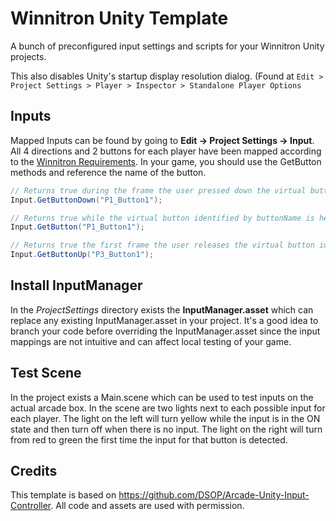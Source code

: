 Winnitron Unity Template
=============================

A bunch of preconfigured input settings and scripts for your Winnitron Unity projects.

This also disables Unity's startup display resolution dialog. (Found at  `Edit > Project Settings > Player > Inspector > Standalone Player Options`


## Inputs

Mapped Inputs can be found by going to **Edit -> Project Settings -> Input**.  All 4 directions and 2 buttons for each player have been mapped according to the [Winnitron Requirements](https://github.com/winnitron/WinnitronLauncher/wiki/Requirements-for-Winnitron-Games).  In your game, you should use the GetButton methods and reference the name of the button.

```csharp
// Returns true during the frame the user pressed down the virtual button identified by buttonName.
Input.GetButtonDown("P1_Button1");

// Returns true while the virtual button identified by buttonName is held down.
Input.GetButton("P1_Button1");

// Returns true the first frame the user releases the virtual button identified by buttonName.
Input.GetButtonUp("P3_Button1");
```
## Install InputManager

In the *ProjectSettings* directory exists the **InputManager.asset** which can replace any existing InputManager.asset in your project.  It's a good idea to branch your code before overriding the InputManager.asset since the input mappings are not intuitive and can affect local testing of your game.

## Test Scene

In the project exists a Main.scene which can be used to test inputs on the actual arcade box.  In the scene are two lights next to each possible input for each player.  The light on the left will turn yellow while the input is in the ON state and then turn off when there is no input.  The light on the right will turn from red to green the first time the input for that button is detected.

## Credits

This template is based on https://github.com/DSOP/Arcade-Unity-Input-Controller. All code and assets are used with permission.